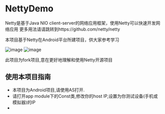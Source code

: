 # NettyDemo

 Netty是基于Java NIO client-server的网络应用框架，使用Netty可以快速开发网络应用
 更多用法请请跳转到https://github.com/netty/netty
 
 本项目基于Netty在Android平台所建项目，供大家参考学习

![image](https://github.com/cai784921129/NettyDemo/blob/master/screenshot/clent.gif?raw=true)
![image](https://github.com/cai784921129/NettyDemo/blob/master/screenshot/server.gif?raw=true)

此项目为fork项目,意在更好地理解和使用Netty开源项目


## 使用本项目指南
 * 本项目为Android项目,请使用AS打开.
 * 请打开app module下的Const类,修改你的host IP,设置为你测试设备(手机或模拟器)的IP
 * 